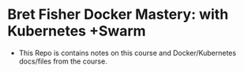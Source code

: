 # Bret Fisher Docker Mastery: with Kubernetes +Swarm

- This Repo is contains notes on this course and Docker/Kubernetes docs/files from the course.
